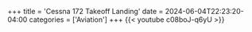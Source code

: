 +++
title = 'Cessna 172 Takeoff Landing'
date = 2024-06-04T22:23:20-04:00
categories = ['Aviation']
+++
{{< youtube c08boJ-q6yU >}}
